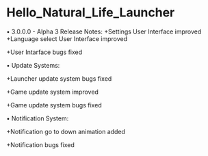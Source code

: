 # Hello_Natural_Life_Launcher
• 3.0.0.0 - Alpha 3 Release Notes:
+Settings User Interface improved
+Language select User Interface improved

+User Intarface bugs fixed

• Update Systems:  

+Launcher update system bugs fixed

+Game update system improved 

+Game update system bugs fixed 

• Notification System:

+Notification go to down animation added

+Notification bugs fixed
